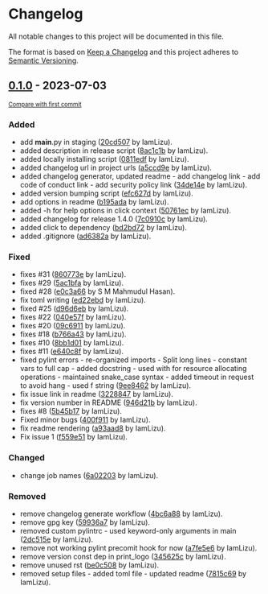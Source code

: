 # Changelog

All notable changes to this project will be documented in this file.

The format is based on [Keep a Changelog](http://keepachangelog.com/en/1.0.0/)
and this project adheres to [Semantic Versioning](http://semver.org/spec/v2.0.0.html).

<!-- insertion marker -->
## [0.1.0](https://github.com/pawamoy/wpdetect/releases/tag/0.1.0) - 2023-07-03

<small>[Compare with first commit](https://github.com/pawamoy/wpdetect/compare/b81a5297bfccbf0a5816536d16233acdb87381a5...0.1.0)</small>

### Added

- add __main__.py in staging ([20cd507](https://github.com/pawamoy/wpdetect/commit/20cd50776d018e092b0c6aa6650c9e7ae61b6c1b) by IamLizu).
- added description in release script ([8ac1c1b](https://github.com/pawamoy/wpdetect/commit/8ac1c1b52e3728f9cff6534727a8e10c670966e3) by IamLizu).
- added locally installing script ([0811edf](https://github.com/pawamoy/wpdetect/commit/0811edfe855c779f266d2dadc5fc213ba950614c) by IamLizu).
- added changelog url in project urls ([a5ccd9e](https://github.com/pawamoy/wpdetect/commit/a5ccd9e7595fcb4f5ca59c5888a46c459846a90d) by IamLizu).
- added changelog generator, updated readme - add changelog link - add code of conduct link - add security policy link ([34de14e](https://github.com/pawamoy/wpdetect/commit/34de14e3036f6f59b893f3ef3b184409a1b9d8ac) by IamLizu).
- added version bumping script ([efc627d](https://github.com/pawamoy/wpdetect/commit/efc627d1f5a77be63199fd9e86be0ef273a1fbac) by IamLizu).
- add options in readme ([b195ada](https://github.com/pawamoy/wpdetect/commit/b195ada347c5b2647efd0853a79ccb5568b7d501) by IamLizu).
- added -h for help options in click context ([50761ec](https://github.com/pawamoy/wpdetect/commit/50761ec72ee66c796959ef6120fb3df434baa1aa) by IamLizu).
- added changelog for release 1.4.0 ([7c0910c](https://github.com/pawamoy/wpdetect/commit/7c0910c4612e75b2ba0e1dace11511df0af09a06) by IamLizu).
- added click to dependency ([bd2bd72](https://github.com/pawamoy/wpdetect/commit/bd2bd7271a0be5e7264d68d083add076d06bb1ad) by IamLizu).
- added .gitignore ([ad6382a](https://github.com/pawamoy/wpdetect/commit/ad6382a5d956561ef55fab25bb689fb31d47f7b8) by IamLizu).

### Fixed

- fixes #31 ([860773e](https://github.com/pawamoy/wpdetect/commit/860773ea9087d2aaf633025a7e531955f8ba12e2) by IamLizu).
- fixes #29 ([5ac1bfa](https://github.com/pawamoy/wpdetect/commit/5ac1bfa78ab7c3bad9308065dcdd9738d34eae3b) by IamLizu).
- fixed #28 ([e0c3a66](https://github.com/pawamoy/wpdetect/commit/e0c3a66b500ddf992fa81449f14014fa1f09ab15) by S M Mahmudul Hasan).
- fix toml writing ([ed22ebd](https://github.com/pawamoy/wpdetect/commit/ed22ebd2515e1ec9b5ac49559b29b533db72fdab) by IamLizu).
- fixed #25 ([d96d6eb](https://github.com/pawamoy/wpdetect/commit/d96d6eba955e516fd6fe9ea3ece98add86eb046d) by IamLizu).
- fixes #22 ([040e57f](https://github.com/pawamoy/wpdetect/commit/040e57fbbc6c75ea4d05740d7fb76ce3cc0cc46e) by IamLizu).
- fixes #20 ([09c6911](https://github.com/pawamoy/wpdetect/commit/09c69118578c7980d64f43c52a891999330913a8) by IamLizu).
- fixes #18 ([b766a43](https://github.com/pawamoy/wpdetect/commit/b766a431d0a01a443829dbaea799615c4b428c5a) by IamLizu).
- fixes #10 ([8bb1d01](https://github.com/pawamoy/wpdetect/commit/8bb1d01fd55d0caf0e2a69784b1a907fc91ee135) by IamLizu).
- fixes #11 ([e640c8f](https://github.com/pawamoy/wpdetect/commit/e640c8f4819729c20a0f62e6cf12f8ad477cf694) by IamLizu).
- fixed pylint errors  - re-organized imports  - Split long lines  - constant vars to full cap  - added docstring  - used with for resource allocating operations  - maintained snake_case syntax  - added timeout in request to avoid hang  - used f string ([9ee8462](https://github.com/pawamoy/wpdetect/commit/9ee8462825b91d4b7f859af86ea4b4bfea67f60f) by IamLizu).
- fix issue link in readme ([3228847](https://github.com/pawamoy/wpdetect/commit/32288477d54c5219487d5611dc50ac8b8db97b80) by IamLizu).
- fix version number in README ([946d21b](https://github.com/pawamoy/wpdetect/commit/946d21b42c5e04ef8c82a84f22479ad2adb93e0c) by IamLizu).
- fixes #8 ([5b45b17](https://github.com/pawamoy/wpdetect/commit/5b45b17b5cb2208ad1e005be626fe7cadcdc4c5a) by IamLizu).
- Fixed minor bugs ([400f911](https://github.com/pawamoy/wpdetect/commit/400f911a12ce8f6f487f90edb4725b5887715b72) by IamLizu).
- fix readme rendering ([a93aad8](https://github.com/pawamoy/wpdetect/commit/a93aad863cdf4afa65df19e888e15a8036779025) by IamLizu).
- Fix issue 1 ([f559e51](https://github.com/pawamoy/wpdetect/commit/f559e5118dc8fdf675e80db9ac43930d1f6df240) by IamLizu).

### Changed

- change job names ([6a02203](https://github.com/pawamoy/wpdetect/commit/6a0220384841e387a823157c8b9de2c222d512a9) by IamLizu).

### Removed

- remove changelog generate workflow ([4bc6a88](https://github.com/pawamoy/wpdetect/commit/4bc6a8872745fcb1516a119a4994c5ca8cff1e7b) by IamLizu).
- remove gpg key ([59936a7](https://github.com/pawamoy/wpdetect/commit/59936a7c17dd9e71b3e20c956fb101ef28f6a7fe) by IamLizu).
- removed custom pylintrc - used keyword-only arguments in main ([2dc515e](https://github.com/pawamoy/wpdetect/commit/2dc515ed00931351fc380fe40d2cdd2fbccc3449) by IamLizu).
- remove not working pylint precomit hook for now ([a7fe5e6](https://github.com/pawamoy/wpdetect/commit/a7fe5e613431de23f3eb151651f6c7e81922e4b6) by IamLizu).
- remove version const dep in print_logo ([345625c](https://github.com/pawamoy/wpdetect/commit/345625cca4f17a0e9cd35cb55a96a21c6467234f) by IamLizu).
- remove unused rst ([be0c508](https://github.com/pawamoy/wpdetect/commit/be0c508aecbc9a3cee43164de5d869f4faef93a1) by IamLizu).
- removed setup files - added toml file - updated readme ([7815c69](https://github.com/pawamoy/wpdetect/commit/7815c69d6fe4aa81f11b9f766b67db6b95ee0471) by IamLizu).

